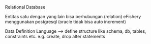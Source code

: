 Relational Database

Entitas satu dengan yang lain bisa berhubungan (relation)
eFishery menggunakan postgresql (oracle tidak bisa auto increment)

Data Definition Language --> define structure like schema, db, tables, constraints etc. e.g. create, drop alter statements
